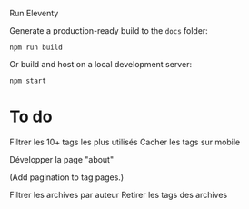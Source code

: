 Run Eleventy

Generate a production-ready build to the `docs` folder:

```
npm run build
```

Or build and host on a local development server:

```
npm start
```

<h1>To do</h1>
Filtrer les 10+ tags les plus utilisés
Cacher les tags sur mobile

Développer la page "about"

(Add pagination to tag pages.)

Filtrer les archives par auteur
Retirer les tags des archives